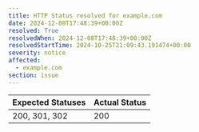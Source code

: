 ```yaml
---
title: HTTP Status resolved for example.com
date: 2024-12-08T17:48:39+00:00Z
resolved: True
resolvedWhen: 2024-12-08T17:48:39+00:00Z
resolvedStartTime: 2024-10-25T21:09:43.191474+00:00
severity: notice
affected:
  - example.com
section: issue
---
```


| Expected Statuses | Actual Status  |
|-------------------|----------------|
| 200, 301, 302 | 200 |
